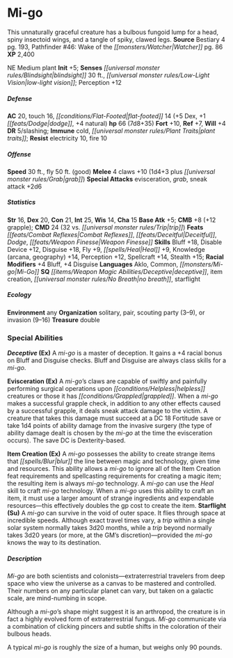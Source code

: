 ﻿---
cssclass: [monsters]
title1: Mi-go
desc_short: This unnaturally graceful creature has a bulbous fungoid lump for a head,
  spiny insectoid wings, and a tangle of spiky, clawed legs.
title2: Mi-go
CR: 6
sources:
- name: Bestiary 4
  page: 193
  link: http://paizo.com/products/btpy91ds?Pathfinder-Roleplaying-Game-Bestiary-4
- name: 'Pathfinder #46: Wake of the Watcher'
  page: 86
  link: http://paizo.com/store/games/roleplayingGames/p/pathfinderRPG/paizo/pathfinderAdventurePath/carrionCrown/v5748btpy8l3e
XP: 2400
alignment: NE
size: Medium
type: plant
initiative:
  bonus: 5
senses:
  blindsight: 30
  low-light vision: true
AC:
  AC: 20
  touch: 16
  flat_footed: 14
  components:
    dex: 5
    dodge: 1
    natural: 4
HP:
  HP: 66
  long: 7d8+35
saves:
  fort: 10
  ref: 7
  will: 4
DR:
- amount: 5
  weakness: slashing
immunities:
- cold
- plant traits
resistances:
  electricity: 10
  fire: 10
speeds:
  base: 30
  fly: 50
  fly_maneuverability: good
attacks:
  melee:
  - - text: 4 claws +10 (1d4+3 plus grab)
      entries:
      - - damage: 1d4+3
        - effect: grab
      count: 4
      attack: claws
      bonus:
      - 10
  special:
  - evisceration
  - grab
  - sneak attack +2d6
ability_scores:
  STR: 16
  DEX: 20
  CON: 21
  INT: 25
  WIS: 14
  CHA: 15
BAB: 5
CMB: 8
CMB_other: +12 grapple
CMD: 24
CMD_other: 32 vs. trip
feats:
- name: Combat Reflexes
- name: Deceitful
- name: Dodge
- name: Weapon Finesse
skills:
  Bluff: 18
  Disable Device: 12
  Disguise: 18
  Fly: 9
  Heal: 9
  Knowledge (arcana): 14
  Knowledge (geography): 14
  Perception: 12
  Spellcraft: 14
  Stealth: 15
  _racial_mods:
    Bluff:
      _: 4
    Disguise:
      _: 4
languages:
- Aklo
- Common
- Mi-Go
special_qualities:
- deceptive
- item creation
- no breath
- starflight
ecology:
  environment: any
  organization: solitary, pair, scouting party (3-9), or invasion (9-16)
  treasure_type: double
special_abilities:
  Deceptive (Ex): A mi-go is a master of deception. It gains a +4 racial bonus on
    Bluff and Disguise checks. Bluff and Disguise are always class skills for a mi-go.
  Evisceration (Ex): A mi-go's claws are capable of swiftly and painfully performing
    surgical operations upon helpless creatures or those it has grappled. When a mi-go
    makes a successful grapple check, in addition to any other effects caused by a
    successful grapple, it deals sneak attack damage to the victim. A creature that
    takes this damage must succeed at a DC 18 Fortitude save or take 1d4 points of
    ability damage from the invasive surgery (the type of ability damage dealt is
    chosen by the mi-go at the time the evisceration occurs). The save DC is Dexterity-based.
  Item Creation (Ex): A mi-go possesses the ability to create strange items that blur
    the line between magic and technology, given time and resources. This ability
    allows a mi-go to ignore all of the Item Creation feat requirements and spellcasting
    requirements for creating a magic item; the resulting item is always mi-go technology.
    A mi-go can use the Heal skill to craft mi-go technology. When a mi-go uses this
    ability to craft an item, it must use a larger amount of strange ingredients and
    expendable resources-this effectively doubles the gp cost to create the item.
  Starflight (Su): A mi-go can survive in the void of outer space. It flies through
    space at incredible speeds. Although exact travel times vary, a trip within a
    single solar system normally takes 3d20 months, while a trip beyond normally takes
    3d20 years (or more, at the GM's discretion)-provided the mi-go knows the way
    to its destination.
desc_long: |-
  Mi-go are both scientists and colonists-extraterrestrial travelers from deep space who view the universe as a canvas to be mastered and controlled. Their numbers on any particular planet can vary, but taken on a galactic scale, are mind-numbing in scope.

  Although a mi-go's shape might suggest it is an arthropod, the creature is in fact a highly evolved form of extraterrestrial fungus. Mi-go communicate via a combination of clicking pincers and subtle shifts in the coloration of their bulbous heads.

  A typical mi-go is roughly the size of a human, but weighs only 90 pounds.

---

# Mi-go
This unnaturally graceful creature has a bulbous fungoid lump for a head, spiny insectoid wings, and a tangle of spiky, clawed legs.
**Source** Bestiary 4 pg. 193, Pathfinder #46: Wake of the _[[monsters/Watcher|Watcher]]_ pg. 86
**XP** 2,400

NE Medium plant
**Init** +5; **Senses** _[[universal monster rules/Blindsight|blindsight]]_ 30 ft., _[[universal monster rules/Low-Light Vision|low-light vision]]_; Perception +12

##### Defense

**AC** 20, touch 16, _[[conditions/Flat-Footed|flat-footed]]_ 14 (+5 Dex, +1 _[[feats/Dodge|dodge]]_, +4 natural)
**hp** 66 (7d8+35)
**Fort** +10, **Ref** +7, **Will** +4
**DR** 5/slashing; **Immune** cold, _[[universal monster rules/Plant Traits|plant traits]]_; **Resist** electricity 10, fire 10

##### Offense
**Speed** 30 ft., fly 50 ft. (good)
**Melee** 4 claws +10 (1d4+3 plus _[[universal monster rules/Grab|grab]]_)
**Special Attacks** evisceration, _grab_, sneak attack +2d6

##### Statistics
**Str** 16, **Dex** 20, **Con** 21, **Int** 25, **Wis** 14, **Cha** 15
**Base Atk** +5; **CMB** +8 (+12 grapple); **CMD** 24 (32 vs. _[[universal monster rules/Trip|trip]]_)
**Feats** _[[feats/Combat Reflexes|Combat Reflexes]]_, _[[feats/Deceitful|Deceitful]]_, _Dodge_, _[[feats/Weapon Finesse|Weapon Finesse]]_
**Skills** Bluff +18, Disable Device +12, Disguise +18, Fly +9, _[[spells/Heal|Heal]]_ +9, Knowledge (arcana, geography) +14, Perception +12, Spellcraft +14, Stealth +15; **Racial Modifiers** +4 Bluff, +4 Disguise
**Languages** Aklo, Common, _[[monsters/Mi-go|Mi-Go]]_
**SQ** _[[items/Weapon Magic Abilities/Deceptive|deceptive]]_, item creation, _[[universal monster rules/No Breath|no breath]]_, starflight

##### Ecology

**Environment** any
**Organization** solitary, pair, scouting party (3–9), or invasion (9–16)
**Treasure** double

### Special Abilities

**_Deceptive_ (Ex)** A _mi-go_ is a master of deception. It gains a +4 racial bonus on Bluff and Disguise checks. Bluff and Disguise are always class skills for a _mi-go_.

**Evisceration (Ex)** A _mi-go_’s claws are capable of swiftly and painfully performing surgical operations upon _[[conditions/Helpless|helpless]]_ creatures or those it has _[[conditions/Grappled|grappled]]_. When a _mi-go_ makes a successful grapple check, in addition to any other effects caused by a successful grapple, it deals sneak attack damage to the victim. A creature that takes this damage must succeed at a DC 18 Fortitude save or take 1d4 points of ability damage from the invasive surgery (the type of ability damage dealt is chosen by the _mi-go_ at the time the evisceration occurs). The save DC is Dexterity-based.

**Item Creation (Ex)** A _mi-go_ possesses the ability to create strange items that _[[spells/Blur|blur]]_ the line between magic and technology, given time and resources. This ability allows a _mi-go_ to ignore all of the Item Creation feat requirements and spellcasting requirements for creating a magic item; the resulting item is always _mi-go_ technology. A _mi-go_ can use the _Heal_ skill to craft _mi-go_ technology. When a _mi-go_ uses this ability to craft an item, it must use a larger amount of strange ingredients and expendable resources—this effectively doubles the gp cost to create the item.
**Starflight (Su)** A _mi-go_ can survive in the void of outer space. It flies through space at incredible speeds. Although exact travel times vary, a _trip_ within a single solar system normally takes 3d20 months, while a _trip_ beyond normally takes 3d20 years (or more, at the GM’s discretion)—provided the _mi-go_ knows the way to its destination.

##### Description

_Mi-go_ are both scientists and colonists—extraterrestrial travelers from deep space who view the universe as a canvas to be mastered and controlled. Their numbers on any particular planet can vary, but taken on a galactic scale, are mind-numbing in scope.

Although a _mi-go_’s shape might suggest it is an arthropod, the creature is in fact a highly evolved form of extraterrestrial fungus. _Mi-go_ communicate via a combination of clicking pincers and subtle shifts in the coloration of their bulbous heads.

A typical _mi-go_ is roughly the size of a human, but weighs only 90 pounds.